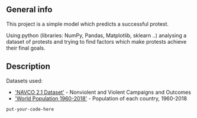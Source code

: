 ## General info
This project is a simple model which predicts a successful protest.

Using python (libraries: NumPy, Pandas, Matplotlib, sklearn ..) analysing a dataset of protests and trying to find factors which make protests achieve their final goals.

## Description
Datasets used:
  - ['NAVCO 2.1 Dataset'](https://dataverse.harvard.edu/dataset.xhtml?persistentId=doi:10.7910/DVN/MHOXDV) - Nonviolent and Violent Campaigns and Outcomes
  - ['World Population 1960-2018'](https://www.kaggle.com/imdevskp/world-population-19602018) - Population of each country, 1960-2018




`put-your-code-here`
